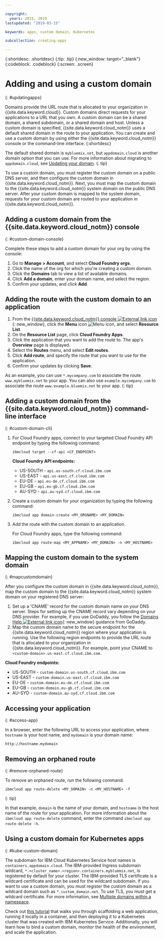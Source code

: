 ```yaml
---

copyright:
  years: 2015, 2019
lastupdated: "2019-03-15"

keywords: apps, custom domain, Kubernetes

subcollection: creating-apps

---
```


{:shortdesc: .shortdesc}
{:tip: .tip}
{:new_window: target="_blank"}
{:codeblock: .codeblock}
{:screen: .screen}

# Adding and using a custom domain
{: #updatingapps}

Domains provide the URL route that is allocated to your organization in {{site.data.keyword.cloud}}. Custom domains direct requests for your applications to a URL that you own. A custom domain can be a shared domain, a shared subdomain, or a shared domain and host. Unless a custom domain is specified, {{site.data.keyword.cloud_notm}} uses a default shared domain in the route to your application. You can create and use a custom domain by using either the {{site.data.keyword.cloud_notm}} console or the command-line interface.
{:shortdesc}

The default shared domain is `mybluemix.net`, but `appdomain.cloud` is another domain option that you can use. For more information about migrating to `appdomain.cloud`, see [Updating your domain](/docs/apps/tutorials?topic=creating-apps-update-domain).
{: tip}

To use a custom domain, you must register the custom domain on a public DNS server, and then configure the custom domain in {{site.data.keyword.cloud_notm}}. Next, you must map the custom domain to the {{site.data.keyword.cloud_notm}} system domain on the public DNS server. After your custom domain is mapped to the system domain, requests for your custom domain are routed to your application in {{site.data.keyword.cloud_notm}}.

## Adding a custom domain from the {{site.data.keyword.cloud_notm}} console
{: #custom-domain-console}

Complete these steps to add a custom domain for your org by using the console:

1. Go to **Manage > Account**, and select **Cloud Foundry orgs**.
2. Click the name of the org for which you're creating a custom domain.
3. Click the **Domains** tab to view a list of available domains.
4. Click **Add a domain**, enter your domain name, and select the region.
5. Confirm your updates, and click **Add**.

## Adding the route with the custom domain to an application

1. From the [{{site.data.keyword.cloud_notm}} console ![External link icon](../../icons/launch-glyph.svg "External link icon")](https://{DomainName}){: new_window}, click the **Menu** icon ![Menu icon](../../icons/icon_hamburger.svg), and select **Resource List**.
2. On the **Resource List** page, click **Cloud Foundry Apps**.
3. Click the application that you want to add the route to. The app's **Overview** page is displayed.
4. Select the **Routes** menu, and select **Edit routes**.
5. Click **Add route**, and specify the route that you want to use for the application.
6. Confirm your updates by clicking **Save**.

As an example, you can use `*.mycompany.com` to associate the route `www.mybluemix.net` to your app. You can also use `example.mycompany.com` to associate the route `www.example.bluemix.net` to your app.
{: tip}

## Adding a custom domain from the {{site.data.keyword.cloud_notm}} command-line interface
{: #custom-domain-cli}

1. For Cloud Foundry apps, connect to your targeted Cloud Foundry API endpoint by typing the following command:
   ```
   ibmcloud target --cf-api <CF_ENDPOINT>
   ```
   
   **Cloud Foundry API endpoints:**
   * US-SOUTH - `api.us-south.cf.cloud.ibm.com`
   * US-EAST - `api.us-east.cf.cloud.ibm.com`
   * EU-DE - `api.eu-de.cf.cloud.ibm.com`
   * EU-GB - `api.eu-gb.cf.cloud.ibm.com`
   * AU-SYD - `api.au-syd.cf.cloud.ibm.com`
   
2. Create a custom domain for your organization by typing the following command:
   ```
   ibmcloud app domain-create <MY_ORGNAME> <MY_DOMAIN>
   ```

3. Add the route with the custom domain to an application.

   For Cloud Foundry apps, type the following command:
   ```
   ibmcloud app route-map <MY_APPNAME> <MY_DOMAIN> -n <MY_HOSTNAME>
   ```
   
## Mapping the custom domain to the system domain
{: #mapcustomdomain}

After you configure the custom domain in {{site.data.keyword.cloud_notm}}, map the custom domain to the {{site.data.keyword.cloud_notm}} system domain on your registered DNS server:

1. Set up a 'CNAME' record for the custom domain name on your DNS server. Steps for setting up the CNAME record vary depending on your DNS provider. For example, if you use GoDaddy, you follow the [Domains Help ![External link icon](../icons/launch-glyph.svg "External link icon")](https://www.godaddy.com/help/add-a-cname-record-19236){: new_window} guidance from GoDaddy.
2. Map the custom domain name to the secure endpoint for the {{site.data.keyword.cloud_notm}} region where your application is running. Use the following region endpoints to provide the URL route that is allocated to your organization in {{site.data.keyword.cloud_notm}}. For example, point your CNAME to `<custom-domain>.us-east.cf.cloud.ibm.com.`

  **Cloud Foundry endpoints:**
  * US-SOUTH - `custom-domain.us-south.cf.cloud.ibm.com`
  * US-EAST - `custom-domain.us-east.cf.cloud.ibm.com`
  * EU-DE - `custom-domain.eu-de.cf.cloud.ibm.com`
  * EU-GB - `custom-domain.eu-gb.cf.cloud.ibm.com`
  * AU-SYD - `custom-domain.au-syd.cf.cloud.ibm.com`

## Accessing your application
{: #access-app}

In a browser, enter the following URL to access your application, where `hostname` is your host name, and `mydomain` is your domain name:
```
http://hostname.mydomain
```

## Removing an orphaned route
{: #remove-orphaned-route}

To remove an orphaned route, run the following command:
```
ibmcloud app route-delete <MY_DOMAIN> -n <MY_HOSTNAME> -f
```
{: tip}

In that example, `domain` is the name of your domain, and `hostname` is the host name of the route for your application. For more information about the `ibmcloud app route-delete` command, enter the command `ibmcloud app route-delete -h`.

## Using a custom domain for Kubernetes apps
{: #kube-custom-domain}

The subdomain for IBM Cloud Kubernetes Service host names is `containers.appdomain.cloud`. The IBM-provided Ingress subdomain wildcard, `*.<cluster_name>.<region>.containers.mybluemix.net`, is registered by default for your cluster. The IBM-provided TLS certificate is a wildcard certificate and can be used for the wildcard subdomain. If you want to use a custom domain, you must register the custom domain as a wildcard domain such as `*.custom_domain.net`. To use TLS, you must get a wildcard certificate. For more information, see [Multiple domains within a namespace](/docs/containers?topic=containers-ingress#multi-domains).

Check out [this tutorial](/docs/tutorials?topic=solution-tutorials-scalable-webapp-kubernetes) that walks you through scaffolding a web application, running it locally in a container, and then deploying it to a Kubernetes cluster that was created with IBM Kubernetes Service. Additionally, you will learn how to bind a custom domain, monitor the health of the environment, and scale the application.